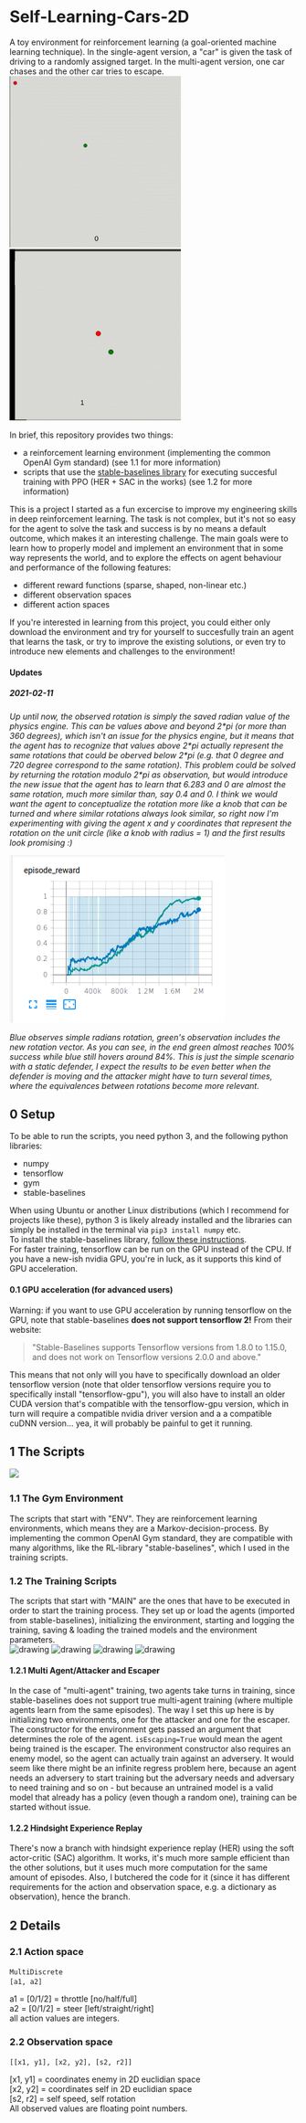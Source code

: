 # Self-Learning-Cars-2D
A toy environment for reinforcement learning (a goal-oriented machine learning technique). In the single-agent version, a "car" is given the task of driving to a randomly assigned target. In the multi-agent version, one car chases and the other car tries to escape.  
<img src="Pictures/cars1.gif" alt="drawing" width="300"/>
<img src="Pictures/cars2.gif" alt="drawing" width="300"/>

In brief, this repository provides two things:  
- a reinforcement learning environment (implementing the common OpenAI Gym standard) (see 1.1 for more information)
- scripts that use the [stable-baselines library](https://stable-baselines.readthedocs.io/en/master/index.html) for executing succesful training with PPO (HER + SAC in the works) (see 1.2 for more information)

This is a project I started as a fun excercise to improve my engineering skills in deep reinforcement learning.
The task is not complex, but it's not so easy for the agent to solve the task and success is by no means a default outcome, which makes it an interesting challenge. 
The main goals were to learn how to properly model and implement an environment that in some way represents the world, and to explore the effects on agent behaviour and performance of the following features:
- different reward functions (sparse, shaped, non-linear etc.)
- different observation spaces
- different action spaces  

If you're interested in learning from this project, you could either only download the environment and try for yourself to succesfully train an agent that learns the task, or try to improve the existing solutions, or even try to introduce new elements and challenges to the environment!

#### Updates
##### 2021-02-11
*Up until now, the observed rotation is simply the saved radian value of the physics engine. This can be values above and beyond 2\*pi (or more than 360 degrees), which isn't an issue for the physics engine, but it means that the agent has to recognize that values above 2\*pi actually represent the same rotations that could be oberved below 2\*pi (e.g. that 0 degree and 720 degree correspond to the same rotation). This problem could be solved by returning the rotation modulo 2\*pi as observation, but would introduce the new issue that the agent has to learn that 6.283 and 0 are almost the same rotation, much more similar than, say 0.4 and 0. I think we would want the agent to conceptualize the rotation more like a knob that can be turned and where similar rotations always look similar, so right now I'm experimenting with giving the agent x and y coordinates that represent the rotation on the unit circle (like a knob with radius = 1) and the first results look promising :)*

<img src="Pictures/rotvec_green_vs_rad_blue.png"/>  

*Blue observes simple radians rotation, green's observation includes the new rotation vector. As you can see, in the end green almost reaches 100% success while blue still hovers around 84%. This is just the simple scenario with a static defender, I expect the results to be even better when the defender is moving and the attacker might have to turn several times, where the equivalences between rotations become more relevant.*  

## 0 Setup
To be able to run the scripts, you need python 3, and the following python libraries:
- numpy
- tensorflow
- gym
- stable-baselines

When using Ubuntu or another Linux distributions (which I recommend for projects like these), python 3 is likely already installed and the libraries can simply be installed in the terminal via
```pip3 install numpy``` etc.  
To install the stable-baselines library, [follow these instructions](https://stable-baselines.readthedocs.io/en/master/guide/install.html).  
For faster training, tensorflow can be run on the GPU instead of the CPU. If you have a new-ish nvidia GPU, you're in luck, as it supports this kind of GPU acceleration. 
#### 0.1 GPU acceleration (for advanced users)
Warning: if you want to use GPU acceleration by running tensorflow on the GPU, note that stable-baselines **does not support tensorflow 2!** From their website:
> "Stable-Baselines supports Tensorflow versions from 1.8.0 to 1.15.0, and does not work on Tensorflow versions 2.0.0 and above."

This means that not only will you have to specifically download an older tensorflow version (note that older tensorflow versions require you to specifically install "tensorflow-gpu"), you will also have to install an older CUDA version that's compatible with the tensorflow-gpu version, which in turn will require a compatible nvidia driver version and a a compatible cuDNN version... yea, it will probably be painful to get it running.


## 1 The Scripts  

<img src="Pictures/architecture.svg"/>  
  
### 1.1 The Gym Environment
The scripts that start with "ENV". They are reinforcement learning environments, which means they are a Markov-decision-process. By implementing the common OpenAI Gym standard, they are compatible with many algorithms, like the RL-library "stable-baselines", which I used in the training scripts.
### 1.2 The Training Scripts
The scripts that start with "MAIN" are the ones that have to be executed in order to start the training process. They set up or load the agents (imported from stable-baselines), initializing the environment, starting and logging the training, saving & loading the trained models and the environment parameters.  
<img src="Pictures/newcars_before_training.gif" alt="drawing" width="200"/>
<img src="Pictures/newcars_progress1.gif" alt="drawing" width="200"/>
<img src="Pictures/newcars_progress2.gif" alt="drawing" width="200"/>
<img src="Pictures/newcars1.gif" alt="drawing" width="200"/>
#### 1.2.1 Multi Agent/Attacker and Escaper
In the case of "multi-agent" training, two agents take turns in training, since stable-baselines does not support true multi-agent training (where multiple agents learn from the same episodes). The way I set this up here is by initializing two environments, one for the attacker and one for the escaper. The constructor for the environment gets passed an argument that determines the role of the agent. ```isEscaping=True``` would mean the agent being trained is the escaper. The environment constructor also requires an enemy model, so the agent can actually train against an adversery. It would seem like there might be an infinite regress problem here, because an agent needs an adversery to start training but the adversary needs and adversary to need training and so on - but because an untrained model is a valid model that already has a policy (even though a random one), training can be started without issue.
#### 1.2.2 Hindsight Experience Replay
There's now a branch with hindsight experience replay (HER) using the soft actor-critic (SAC) algorithm. It works, it's much more sample efficient than the other solutions, but it uses much more computation for the same amount of episodes. Also, I butchered the code for it (since it has different requirements for the action and observation space, e.g. a dictionary as observation), hence the branch.  


## 2 Details
### 2.1 Action space
```MultiDiscrete```  
```[a1, a2]```  
  
a1 = [0/1/2] = throttle [no/half/full]  
a2 = [0/1/2] = steer [left/straight/right]  
all action values are integers.

### 2.2 Observation space
```[[x1, y1], [x2, y2], [s2, r2]]```  
  
[x1, y1] = coordinates enemy in 2D euclidian space  
[x2, y2] = coordinates self in 2D euclidian space  
[s2, r2] = self speed, self rotation  
All observed values are floating point numbers.
